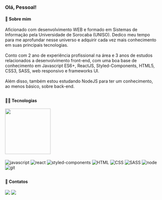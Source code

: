 ### Olá, Pessoal! 

#### 💬 Sobre mim
Aficionado com desenvolvimento WEB e formado em Sistemas de Informação pela Universidade de Sorocaba (UNISO). Dedico meu tempo para me aprofundar nesse universo e adquirir cada vez mais conhecimento em suas principais tecnologias.<br><br>
Conto com 2 ano de experiência profissional na área e 3 anos de estudos relacionados a desenvolvimento front-end, com uma boa base de conhecimento em Javascript ES6+, ReactJS, Styled-Components, HTML5, CSS3, SASS, web responsivo e frameworks UI.<br><br>
Além disso, também estou estudando NodeJS para ter um conhecimento, ao menos básico, sobre back-end.

##

#### 👨‍💻 Tecnologias

<div>
  <img height="150em" src="https://github-readme-stats.vercel.app/api/top-langs/?username=erickd-moraes&layout=compact&langs_count=7&theme=dracula"/>
 
  <div><br>
    <img align="center" alt="javascript" src="https://img.shields.io/badge/JavaScript-F7DF1E?style=for-the-badge&logo=javascript&logoColor=black">
    <img align="center" alt="react" src="https://img.shields.io/badge/React-61DAFB?style=for-the-badge&logo=react&logoColor=black">
    <img align="center" alt="styled-components" src="https://img.shields.io/badge/Styled--Components-DB7093?style=for-the-badge&logo=styledcomponents&logoColor=white">
    <img align="center" alt="HTML"  src="https://img.shields.io/badge/HTML5-E34F26?style=for-the-badge&logo=html5&logoColor=white">
    <img align="center" alt="CSS" src="https://img.shields.io/badge/CSS3-1572B6?style=for-the-badge&logo=css3&logoColor=white">
    <img align="center" alt="SASS" src="https://img.shields.io/badge/SASS-CC6699?style=for-the-badge&logo=sass&logoColor=white">
    <img align="center" alt="node"  src="https://img.shields.io/badge/Node.js-43853D?style=for-the-badge&logo=node.js&logoColor=white">
    <img align="center" alt="git"  src="https://img.shields.io/badge/git-F05032?style=for-the-badge&logo=git&logoColor=white">
  </div>
</div>

##

#### 🚀 Contatos
<div> 
   <a href="https://www.linkedin.com/in/erickd-mooraes/" target="_blank"><img src="https://img.shields.io/badge/-LinkedIn-%230077B5?style=for-the-badge&logo=linkedin&logoColor=white" target="_blank"></a> 
  <a href = "mailto:erickd.moraes@gmail.com"><img src="https://img.shields.io/badge/-Gmail-EA4335?style=for-the-badge&logo=gmail&logoColor=white" target="_blank"></a>
</div>
